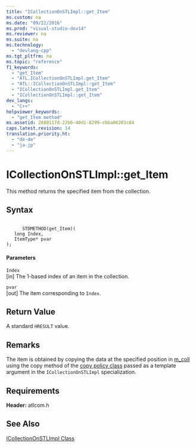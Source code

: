 ```yaml
---
title: "ICollectionOnSTLImpl::get_Item"
ms.custom: na
ms.date: "09/22/2016"
ms.prod: "visual-studio-dev14"
ms.reviewer: na
ms.suite: na
ms.technology: 
  - "devlang-cpp"
ms.tgt_pltfrm: na
ms.topic: "reference"
f1_keywords: 
  - "get_Item"
  - "ATL.ICollectionOnSTLImpl.get_Item"
  - "ATL::ICollectionOnSTLImpl::get_Item"
  - "ICollectionOnSTLImpl.get_Item"
  - "ICollectionOnSTLImpl::get_Item"
dev_langs: 
  - "C++"
helpviewer_keywords: 
  - "get_Item method"
ms.assetid: 2880117d-22b6-40d1-8299-cbba06281c84
caps.latest.revision: 14
translation.priority.ht: 
  - "de-de"
  - "ja-jp"
---
```

# ICollectionOnSTLImpl::get_Item
This method returns the specified item from the collection.  
  
## Syntax  
  
```  
  
      STDMETHOD(get_Item)(  
   long Index,  
   ItemType* pvar   
);  
```  
  
#### Parameters  
 `Index`  
 [in] The 1-based index of an item in the collection.  
  
 `pvar`  
 [out] The item corresponding to `Index`.  
  
## Return Value  
 A standard `HRESULT` value.  
  
## Remarks  
 The item is obtained by copying the data at the specified position in [m_coll](../vs140/icollectiononstlimpl--m_coll.md) using the copy method of the [copy policy class](../vs140/atl-copy-policy-classes.md) passed as a template argument in the `ICollectionOnSTLImpl` specialization.  
  
## Requirements  
 **Header:** atlcom.h  
  
## See Also  
 [ICollectionOnSTLImpl Class](../vs140/icollectiononstlimpl-class.md)